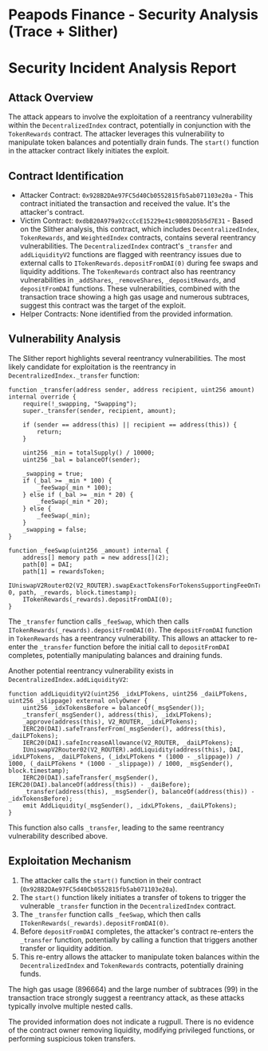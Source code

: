 # Peapods Finance - Security Analysis (Trace + Slither)

# Security Incident Analysis Report

## Attack Overview
The attack appears to involve the exploitation of a reentrancy vulnerability within the `DecentralizedIndex` contract, potentially in conjunction with the `TokenRewards` contract. The attacker leverages this vulnerability to manipulate token balances and potentially drain funds. The `start()` function in the attacker contract likely initiates the exploit.

## Contract Identification
- Attacker Contract: `0x928B2DAe97FC5d40Cb0552815fb5ab071103e20a` - This contract initiated the transaction and received the value. It's the attacker's contract.
- Victim Contract: `0xdbB20A979a92ccCcE15229e41c9B082D5b5d7E31` - Based on the Slither analysis, this contract, which includes `DecentralizedIndex`, `TokenRewards`, and `WeightedIndex` contracts, contains several reentrancy vulnerabilities. The `DecentralizedIndex` contract's `_transfer` and `addLiquidityV2` functions are flagged with reentrancy issues due to external calls to `ITokenRewards.depositFromDAI(0)` during fee swaps and liquidity additions. The `TokenRewards` contract also has reentrancy vulnerabilities in `_addShares`, `_removeShares`, `_depositRewards`, and `depositFromDAI` functions. These vulnerabilities, combined with the transaction trace showing a high gas usage and numerous subtraces, suggest this contract was the target of the exploit.
- Helper Contracts: None identified from the provided information.

## Vulnerability Analysis
The Slither report highlights several reentrancy vulnerabilities. The most likely candidate for exploitation is the reentrancy in `DecentralizedIndex._transfer` function:

```solidity
function _transfer(address sender, address recipient, uint256 amount) internal override {
    require(!_swapping, "Swapping");
    super._transfer(sender, recipient, amount);

    if (sender == address(this) || recipient == address(this)) {
        return;
    }

    uint256 _min = totalSupply() / 10000;
    uint256 _bal = balanceOf(sender);

    _swapping = true;
    if (_bal >= _min * 100) {
        _feeSwap(_min * 100);
    } else if (_bal >= _min * 20) {
        _feeSwap(_min * 20);
    } else {
        _feeSwap(_min);
    }
    _swapping = false;
}

function _feeSwap(uint256 _amount) internal {
    address[] memory path = new address[](2);
    path[0] = DAI;
    path[1] = rewardsToken;
    IUniswapV2Router02(V2_ROUTER).swapExactTokensForTokensSupportingFeeOnTransferTokens(_amount, 0, path, _rewards, block.timestamp);
    ITokenRewards(_rewards).depositFromDAI(0);
}
```

The `_transfer` function calls `_feeSwap`, which then calls `ITokenRewards(_rewards).depositFromDAI(0)`. The `depositFromDAI` function in `TokenRewards` has a reentrancy vulnerability. This allows an attacker to re-enter the `_transfer` function before the initial call to `depositFromDAI` completes, potentially manipulating balances and draining funds.

Another potential reentrancy vulnerability exists in `DecentralizedIndex.addLiquidityV2`:

```solidity
function addLiquidityV2(uint256 _idxLPTokens, uint256 _daiLPTokens, uint256 _slippage) external onlyOwner {
    uint256 _idxTokensBefore = balanceOf(_msgSender());
    _transfer(_msgSender(), address(this), _idxLPTokens);
    _approve(address(this), V2_ROUTER, _idxLPTokens);
    IERC20(DAI).safeTransferFrom(_msgSender(), address(this), _daiLPTokens);
    IERC20(DAI).safeIncreaseAllowance(V2_ROUTER, _daiLPTokens);
    IUniswapV2Router02(V2_ROUTER).addLiquidity(address(this), DAI, _idxLPTokens, _daiLPTokens, (_idxLPTokens * (1000 - _slippage)) / 1000, (_daiLPTokens * (1000 - _slippage)) / 1000, _msgSender(), block.timestamp);
    IERC20(DAI).safeTransfer(_msgSender(), IERC20(DAI).balanceOf(address(this)) - _daiBefore);
    _transfer(address(this), _msgSender(), balanceOf(address(this)) - _idxTokensBefore);
    emit AddLiquidity(_msgSender(), _idxLPTokens, _daiLPTokens);
}
```

This function also calls `_transfer`, leading to the same reentrancy vulnerability described above.

## Exploitation Mechanism
1.  The attacker calls the `start()` function in their contract (`0x928B2DAe97FC5d40Cb0552815fb5ab071103e20a`).
2.  The `start()` function likely initiates a transfer of tokens to trigger the vulnerable `_transfer` function in the `DecentralizedIndex` contract.
3.  The `_transfer` function calls `_feeSwap`, which then calls `ITokenRewards(_rewards).depositFromDAI(0)`.
4.  Before `depositFromDAI` completes, the attacker's contract re-enters the `_transfer` function, potentially by calling a function that triggers another transfer or liquidity addition.
5.  This re-entry allows the attacker to manipulate token balances within the `DecentralizedIndex` and `TokenRewards` contracts, potentially draining funds.

The high gas usage (896664) and the large number of subtraces (99) in the transaction trace strongly suggest a reentrancy attack, as these attacks typically involve multiple nested calls.

The provided information does not indicate a rugpull. There is no evidence of the contract owner removing liquidity, modifying privileged functions, or performing suspicious token transfers.
